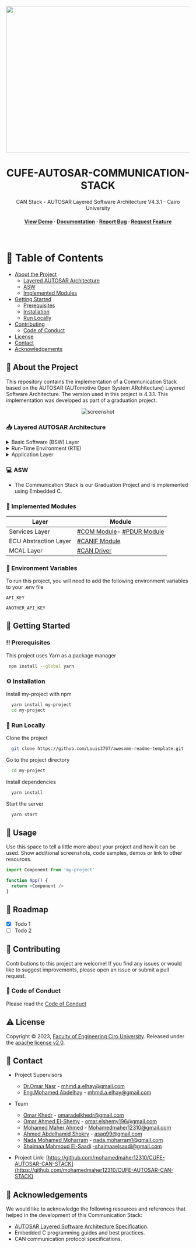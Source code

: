 


<div align="center">

  <img src="https://d9s1543upwp3n.cloudfront.net/wp-content/uploads/2023/04/AI-generated-car-design-scaled.jpeg" alt="logo" width="2580" height="400" />
  <h1> CUFE-AUTOSAR-COMMUNICATION-STACK</h1>
  
  <p>
   CAN Stack - AUTOSAR Layered Software Architecture V4.3.1 - Cairo University
  </p>

  
<!-- Badges -->

<h4>
    <a href="https://github.com/Louis3797/awesome-readme-template/">View Demo</a>
  <span> · </span>
    <a href="https://github.com/Louis3797/awesome-readme-template">Documentation</a>
  <span> · </span>
    <a href="https://github.com/mohamedmaher12310/CUFE-AUTOSAR-CAN-STACK/issues">Report Bug</a>
  <span> · </span>
    <a href="https://github.com/mohamedmaher12310/CUFE-AUTOSAR-CAN-STACK/issues">Request Feature</a>
  </h4>
</div>

<br />

<!-- Table of Contents -->
# :notebook_with_decorative_cover: Table of Contents

- [About the Project](#star2-about-the-project)
  * [Layered AUTOSAR Architecture](#stack-layeres )
  * [ASW](#ASW)
  * [Implemented Modules](#Modules)
- [Getting Started](#toolbox-getting-started)
  * [Prerequisites](#bangbang-prerequisites)
  * [Installation](#gear-installation)
  * [Run Locally](#running-run-locally)
- [Contributing](#wave-contributing)
  * [Code of Conduct](#scroll-code-of-conduct)
- [License](#warning-license)
- [Contact](#handshake-contact)
- [Acknowledgements](#gem-acknowledgements)
  

<!-- About the Project -->
## :star2: About the Project

This repository contains the implementation of a Communication Stack based on the AUTOSAR (AUTomotive Open System ARchitecture) Layered Software Architecture. The version used in this project is 4.3.1. This implementation was developed as part of a graduation project.
<div align="center"> 
  <img src="https://placehold.co/600x400?text=Your+Screenshot+here" alt="screenshot" />
</div>


<!-- Layeres -->
### 📥 Layered AUTOSAR Architecture

<details>
  <summary>Basic Software (BSW) Layer</summary>
     
- Services Layer.
    
- ECU Abstraction Layer.

-  MCAL Layer.
    
</details>

<details>
  <summary>Run-Time Environment (RTE)</summary>
    
- Middleware layer providing communication services for AUTOSAR software components (SWC) and applications containing AUTOSAR sensor/actuator parts.
    
- Make AUTOSAR software components (SWC) independent of mapping to specific ECU.
</details>

<details>
<summary>Application Layer</summary>
</details>

<!-- ASW -->
### 💻 ASW

- The Communication Stack is our Graduation Project and is implemented using Embedded C.

<!--Implemented Modules -->
### 🎯  Implemented Modules

| Layer             | Module                                                             |
| ----------------- | ------------------------------------------------------------------ |
| Services Layer | [#COM Module]()- [#PDUR Module]() |
| ECU Abstraction Layer | [#CANIF Module]()|
|  MCAL Layer | [#CAN Driver]()|

<!-- Env Variables -->
### :key: Environment Variables

To run this project, you will need to add the following environment variables to your .env file

`API_KEY`

`ANOTHER_API_KEY`

<!-- Getting Started -->
## 	:toolbox: Getting Started

<!-- Prerequisites -->
### :bangbang: Prerequisites

This project uses Yarn as a package manager

```bash
 npm install --global yarn
```

<!-- Installation -->
### :gear: Installation

Install my-project with npm

```bash
  yarn install my-project
  cd my-project
```


<!-- Run Locally -->
### :running: Run Locally

Clone the project

```bash
  git clone https://github.com/Louis3797/awesome-readme-template.git
```

Go to the project directory

```bash
  cd my-project
```

Install dependencies

```bash
  yarn install
```

Start the server

```bash
  yarn start
```


<!-- Usage -->
## :eyes: Usage

Use this space to tell a little more about your project and how it can be used. Show additional screenshots, code samples, demos or link to other resources.


```javascript
import Component from 'my-project'

function App() {
  return <Component />
}
```

<!-- Roadmap -->
## :compass: Roadmap

* [x] Todo 1
* [ ] Todo 2

<!-- Contributing -->
## :wave: Contributing
Contributions to this project are welcome! 
If you find any issues or would like to suggest improvements, please open an issue or submit a pull request.


<!-- Code of Conduct -->
### :scroll: Code of Conduct

Please read the [Code of Conduct](https://github.com/Louis3797/awesome-readme-template/blob/master/CODE_OF_CONDUCT.md)


<!-- License -->
## :warning: License

Copyright © 2023, [Faculty of Engineering Ciro University](https://www.linkedin.com/in/omaranasr-ai/). Released under the [apache license v2.0](https://github.com/mohamedmaher12310/CUFE-AUTOSAR-CAN-STACK/blob/main/LICENSE).


<!-- Contact -->
## :handshake: Contact

- Project Supervisors
   - [Dr.Omar Nasr](https://www.linkedin.com/in/mohamed-abdelhay-727ab63a/) - mhmd.a.elhay@gmail.com
   - [Eng.Mohamed Abdelhay](https://www.linkedin.com/in/mohamed-abdelhay-727ab63a/) - mhmd.a.elhay@gmail.com
- Team
  - [Omar Khedr](https://www.linkedin.com/in/omar-khedr-0a6559219/) - omaradelkhedr@gmail.com
  - [Omar Ahmed El-Shemy](https://www.linkedin.com/in/omar-el-shemy-463248235/) - omar.elshemy196@gmail.com
  - [Mohamed Maher Ahmed](https://www.linkedin.com/in/mohamed-maher-b58a8616b/) - Mohamedmaher12310@gmail.com
  - [Ahmed Abdelhamid Shokry](https://www.linkedin.com/in/ahmed-abdelhamid-b273b8240/) - asag99@gmail.com
  - [Nada Mohamed Moharram](https://www.linkedin.com/in/nada-mohamed-19164520a/) - nada.moharram1@gmail.com
  - [Shaimaa Mahmoud El-Saadi](https://www.linkedin.com/in/shaimaa-mahmoud-elsaadi-23690919b/) -shaimaaelsaadi@gmail.com

- Project Link: [https://github.com/mohamedmaher12310/CUFE-AUTOSAR-CAN-STACK](https://github.com/mohamedmaher12310/CUFE-AUTOSAR-CAN-STACK)

<!-- Acknowledgments -->
## :gem: Acknowledgements
We would like to acknowledge the following resources and references that helped in the development of this Communication Stack:
- [AUTOSAR Layered Software Architecture Specification](https://www.autosar.org/).
- Embedded C programming guides and best practices.
- CAN communication protocol specifications.
